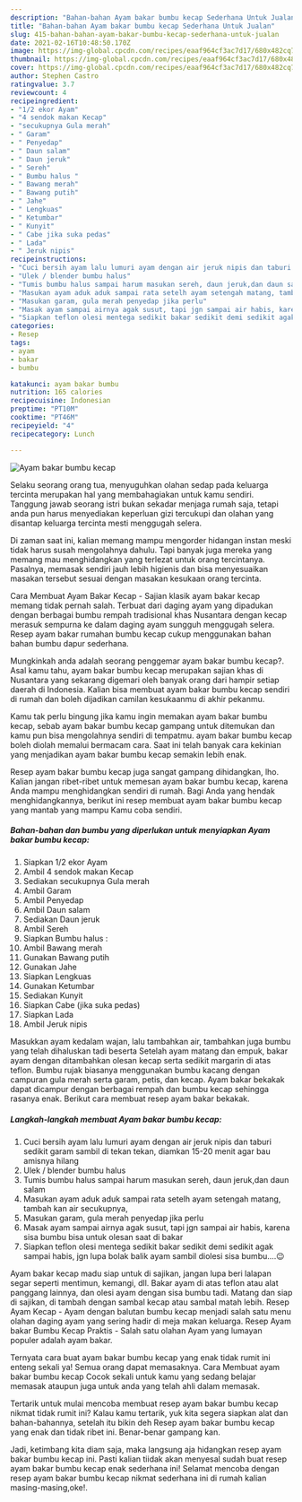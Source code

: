 ```yaml
---
description: "Bahan-bahan Ayam bakar bumbu kecap Sederhana Untuk Jualan"
title: "Bahan-bahan Ayam bakar bumbu kecap Sederhana Untuk Jualan"
slug: 415-bahan-bahan-ayam-bakar-bumbu-kecap-sederhana-untuk-jualan
date: 2021-02-16T10:48:50.170Z
image: https://img-global.cpcdn.com/recipes/eaaf964cf3ac7d17/680x482cq70/ayam-bakar-bumbu-kecap-foto-resep-utama.jpg
thumbnail: https://img-global.cpcdn.com/recipes/eaaf964cf3ac7d17/680x482cq70/ayam-bakar-bumbu-kecap-foto-resep-utama.jpg
cover: https://img-global.cpcdn.com/recipes/eaaf964cf3ac7d17/680x482cq70/ayam-bakar-bumbu-kecap-foto-resep-utama.jpg
author: Stephen Castro
ratingvalue: 3.7
reviewcount: 4
recipeingredient:
- "1/2 ekor Ayam"
- "4 sendok makan Kecap"
- "secukupnya Gula merah"
- " Garam"
- " Penyedap"
- " Daun salam"
- " Daun jeruk"
- " Sereh"
- " Bumbu halus "
- " Bawang merah"
- " Bawang putih"
- " Jahe"
- " Lengkuas"
- " Ketumbar"
- " Kunyit"
- " Cabe jika suka pedas"
- " Lada"
- " Jeruk nipis"
recipeinstructions:
- "Cuci bersih ayam lalu lumuri ayam dengan air jeruk nipis dan taburi sedikit garam sambil di tekan tekan, diamkan 15-20 menit agar bau amisnya hilang"
- "Ulek / blender bumbu halus"
- "Tumis bumbu halus sampai harum masukan sereh, daun jeruk,dan daun salam"
- "Masukan ayam aduk aduk sampai rata setelh ayam setengah matang, tambah kan air secukupnya,"
- "Masukan garam, gula merah penyedap jika perlu"
- "Masak ayam sampai airnya agak susut, tapi jgn sampai air habis, karena sisa bumbu bisa untuk olesan saat di bakar"
- "Siapkan teflon olesi mentega sedikit bakar sedikit demi sedikit agak sampai habis, jgn lupa bolak balik ayam sambil diolesi sisa bumbu....😉"
categories:
- Resep
tags:
- ayam
- bakar
- bumbu

katakunci: ayam bakar bumbu 
nutrition: 165 calories
recipecuisine: Indonesian
preptime: "PT10M"
cooktime: "PT46M"
recipeyield: "4"
recipecategory: Lunch

---
```



![Ayam bakar bumbu kecap](https://img-global.cpcdn.com/recipes/eaaf964cf3ac7d17/680x482cq70/ayam-bakar-bumbu-kecap-foto-resep-utama.jpg)

Selaku seorang orang tua, menyuguhkan olahan sedap pada keluarga tercinta merupakan hal yang membahagiakan untuk kamu sendiri. Tanggung jawab seorang istri bukan sekadar menjaga rumah saja, tetapi anda pun harus menyediakan keperluan gizi tercukupi dan olahan yang disantap keluarga tercinta mesti menggugah selera.

Di zaman  saat ini, kalian memang mampu mengorder hidangan instan meski tidak harus susah mengolahnya dahulu. Tapi banyak juga mereka yang memang mau menghidangkan yang terlezat untuk orang tercintanya. Pasalnya, memasak sendiri jauh lebih higienis dan bisa menyesuaikan masakan tersebut sesuai dengan masakan kesukaan orang tercinta. 

Cara Membuat Ayam Bakar Kecap - Sajian klasik ayam bakar kecap memang tidak pernah salah. Terbuat dari daging ayam yang dipadukan dengan berbagai bumbu rempah tradisional khas Nusantara dengan kecap merasuk sempurna ke dalam daging ayam sungguh menggugah selera. Resep ayam bakar rumahan bumbu kecap cukup menggunakan bahan bahan bumbu dapur sederhana.

Mungkinkah anda adalah seorang penggemar ayam bakar bumbu kecap?. Asal kamu tahu, ayam bakar bumbu kecap merupakan sajian khas di Nusantara yang sekarang digemari oleh banyak orang dari hampir setiap daerah di Indonesia. Kalian bisa membuat ayam bakar bumbu kecap sendiri di rumah dan boleh dijadikan camilan kesukaanmu di akhir pekanmu.

Kamu tak perlu bingung jika kamu ingin memakan ayam bakar bumbu kecap, sebab ayam bakar bumbu kecap gampang untuk ditemukan dan kamu pun bisa mengolahnya sendiri di tempatmu. ayam bakar bumbu kecap boleh diolah memalui bermacam cara. Saat ini telah banyak cara kekinian yang menjadikan ayam bakar bumbu kecap semakin lebih enak.

Resep ayam bakar bumbu kecap juga sangat gampang dihidangkan, lho. Kalian jangan ribet-ribet untuk memesan ayam bakar bumbu kecap, karena Anda mampu menghidangkan sendiri di rumah. Bagi Anda yang hendak menghidangkannya, berikut ini resep membuat ayam bakar bumbu kecap yang mantab yang mampu Kamu coba sendiri.

<!--inarticleads1-->

##### Bahan-bahan dan bumbu yang diperlukan untuk menyiapkan Ayam bakar bumbu kecap:

1. Siapkan 1/2 ekor Ayam
1. Ambil 4 sendok makan Kecap
1. Sediakan secukupnya Gula merah
1. Ambil  Garam
1. Ambil  Penyedap
1. Ambil  Daun salam
1. Sediakan  Daun jeruk
1. Ambil  Sereh
1. Siapkan  Bumbu halus :
1. Ambil  Bawang merah
1. Gunakan  Bawang putih
1. Gunakan  Jahe
1. Siapkan  Lengkuas
1. Gunakan  Ketumbar
1. Sediakan  Kunyit
1. Siapkan  Cabe (jika suka pedas)
1. Siapkan  Lada
1. Ambil  Jeruk nipis


Masukkan ayam kedalam wajan, lalu tambahkan air, tambahkan juga bumbu yang telah dihaluskan tadi beserta Setelah ayam matang dan empuk, bakar ayam dengan ditambahkan olesan kecap serta sedikit margarin di atas teflon. Bumbu rujak biasanya menggunakan bumbu kacang dengan campuran gula merah serta garam, petis, dan kecap. Ayam bakar bekakak dapat dicampur dengan berbagai rempah dan bumbu kecap sehingga rasanya enak. Berikut cara membuat resep ayam bakar bekakak. 

<!--inarticleads2-->

##### Langkah-langkah membuat Ayam bakar bumbu kecap:

1. Cuci bersih ayam lalu lumuri ayam dengan air jeruk nipis dan taburi sedikit garam sambil di tekan tekan, diamkan 15-20 menit agar bau amisnya hilang
1. Ulek / blender bumbu halus
1. Tumis bumbu halus sampai harum masukan sereh, daun jeruk,dan daun salam
1. Masukan ayam aduk aduk sampai rata setelh ayam setengah matang, tambah kan air secukupnya,
1. Masukan garam, gula merah penyedap jika perlu
1. Masak ayam sampai airnya agak susut, tapi jgn sampai air habis, karena sisa bumbu bisa untuk olesan saat di bakar
1. Siapkan teflon olesi mentega sedikit bakar sedikit demi sedikit agak sampai habis, jgn lupa bolak balik ayam sambil diolesi sisa bumbu....😉


Ayam bakar kecap madu siap untuk di sajikan, jangan lupa beri lalapan segar seperti mentimun, kemangi, dll. Bakar ayam di atas teflon atau alat panggang lainnya, dan olesi ayam dengan sisa bumbu tadi. Matang dan siap di sajikan, di tambah dengan sambal kecap atau sambal matah lebih. Resep Ayam Kecap - Ayam dengan balutan bumbu kecap menjadi salah satu menu olahan daging ayam yang sering hadir di meja makan keluarga. Resep Ayam bakar Bumbu Kecap Praktis - Salah satu olahan Ayam yang lumayan populer adalah ayam bakar. 

Ternyata cara buat ayam bakar bumbu kecap yang enak tidak rumit ini enteng sekali ya! Semua orang dapat memasaknya. Cara Membuat ayam bakar bumbu kecap Cocok sekali untuk kamu yang sedang belajar memasak ataupun juga untuk anda yang telah ahli dalam memasak.

Tertarik untuk mulai mencoba membuat resep ayam bakar bumbu kecap nikmat tidak rumit ini? Kalau kamu tertarik, yuk kita segera siapkan alat dan bahan-bahannya, setelah itu bikin deh Resep ayam bakar bumbu kecap yang enak dan tidak ribet ini. Benar-benar gampang kan. 

Jadi, ketimbang kita diam saja, maka langsung aja hidangkan resep ayam bakar bumbu kecap ini. Pasti kalian tiidak akan menyesal sudah buat resep ayam bakar bumbu kecap enak sederhana ini! Selamat mencoba dengan resep ayam bakar bumbu kecap nikmat sederhana ini di rumah kalian masing-masing,oke!.


